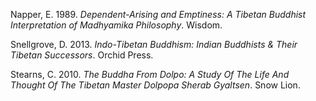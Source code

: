 
Napper, E. 1989. *Dependent-Arising and Emptiness: A Tibetan Buddhist Interpretation of Madhyamika Philosophy*. Wisdom.

Snellgrove, D. 2013. *Indo-Tibetan Buddhism: Indian Buddhists & Their Tibetan Successors*. Orchid Press.

Stearns, C. 2010. *The Buddha From Dolpo: A Study Of The Life And Thought Of The Tibetan Master Dolpopa Sherab Gyaltsen*. Snow Lion.
